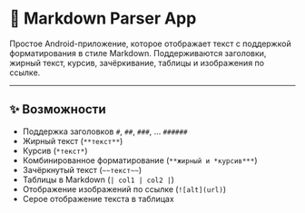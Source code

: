 # 📄 Markdown Parser App

Простое Android-приложение, которое отображает текст с поддержкой форматирования в стиле Markdown. Поддерживаются заголовки, жирный текст, курсив, зачёркивание, таблицы и изображения по ссылке.

---

## ✨ Возможности

- Поддержка заголовков `#`, `##`, `###`, ... `######`
- Жирный текст (`**текст**`)
- Курсив (`*текст*`)
- Комбинированное форматирование (`**жирный и *курсив***`)
- Зачёркнутый текст (`~~текст~~`)
- Таблицы в Markdown (`| col1 | col2 |`)
- Отображение изображений по ссылке (`![alt](url)`)
- Серое отображение текста в таблицах
